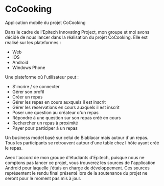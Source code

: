 # CoCooking
Application mobile du projet CoCooking

Dans le cadre de l'Epitech Innovating Project, mon groupe et moi avons décidé de nous lancer dans la réalisation du projet CoCooking. Elle est réalisé sur les plateformes :
- Web
- IOS
- Android
- Windows Phone

Une plateforme où l'utilisateur peut :
- S'incrire / se connecter
- Gérer son profil
- Créer un repas
- Gérer les repas en cours auxquels il est inscrit
- Gérer les réservations en cours auxquels il est inscrit
- Poser une question au créateur d'un repas
- Répondre à une question sur son repas créé en cours
- Rechercher un repas à proximité
- Payer pour participer à un repas

Un business model basé sur celui de Blablacar mais autour d'un repas. Tous les participants se retrouvent autour d'une table chez l'hôte ayant créé le repas.

Avec l'accord de mon groupe d'étudiants d'Epitech, puisque nous ne comptons pas lancer ce projet, vous trouverez les sources de l'application Android pour laquelle j'étais en charge de développement. Ces sources représentent le rendu final présenté lors de la soutenance du projet ne seront pour le moment pas mis à jour.
